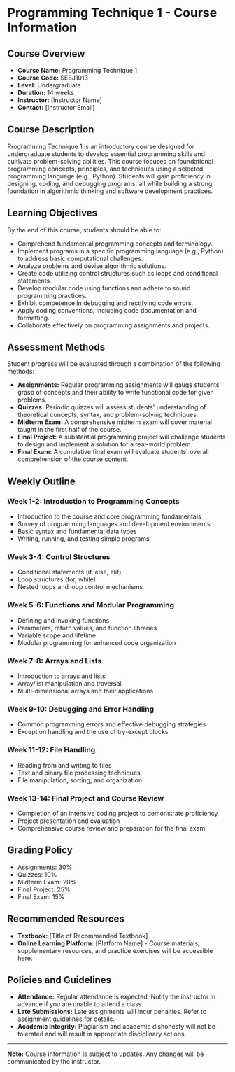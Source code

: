 # Programming Technique 1 - Course Information

## Course Overview

- **Course Name:** Programming Technique 1
- **Course Code:** SESJ1013
- **Level:** Undergraduate
- **Duration:** 14 weeks
- **Instructor:** [Instructor Name]
- **Contact:** [Instructor Email]

## Course Description

Programming Technique 1 is an introductory course designed for undergraduate students to develop essential programming skills and cultivate problem-solving abilities. This course focuses on foundational programming concepts, principles, and techniques using a selected programming language (e.g., Python). Students will gain proficiency in designing, coding, and debugging programs, all while building a strong foundation in algorithmic thinking and software development practices.

## Learning Objectives

By the end of this course, students should be able to:

- Comprehend fundamental programming concepts and terminology.
- Implement programs in a specific programming language (e.g., Python) to address basic computational challenges.
- Analyze problems and devise algorithmic solutions.
- Create code utilizing control structures such as loops and conditional statements.
- Develop modular code using functions and adhere to sound programming practices.
- Exhibit competence in debugging and rectifying code errors.
- Apply coding conventions, including code documentation and formatting.
- Collaborate effectively on programming assignments and projects.

## Assessment Methods

Student progress will be evaluated through a combination of the following methods:

- **Assignments:** Regular programming assignments will gauge students' grasp of concepts and their ability to write functional code for given problems.
- **Quizzes:** Periodic quizzes will assess students' understanding of theoretical concepts, syntax, and problem-solving techniques.
- **Midterm Exam:** A comprehensive midterm exam will cover material taught in the first half of the course.
- **Final Project:** A substantial programming project will challenge students to design and implement a solution for a real-world problem.
- **Final Exam:** A cumulative final exam will evaluate students' overall comprehension of the course content.

## Weekly Outline

### Week 1-2: Introduction to Programming Concepts

- Introduction to the course and core programming fundamentals
- Survey of programming languages and development environments
- Basic syntax and fundamental data types
- Writing, running, and testing simple programs

### Week 3-4: Control Structures

- Conditional statements (if, else, elif)
- Loop structures (for, while)
- Nested loops and loop control mechanisms

### Week 5-6: Functions and Modular Programming

- Defining and invoking functions
- Parameters, return values, and function libraries
- Variable scope and lifetime
- Modular programming for enhanced code organization

### Week 7-8: Arrays and Lists

- Introduction to arrays and lists
- Array/list manipulation and traversal
- Multi-dimensional arrays and their applications

### Week 9-10: Debugging and Error Handling

- Common programming errors and effective debugging strategies
- Exception handling and the use of try-except blocks

### Week 11-12: File Handling

- Reading from and writing to files
- Text and binary file processing techniques
- File manipulation, sorting, and organization

### Week 13-14: Final Project and Course Review

- Completion of an intensive coding project to demonstrate proficiency
- Project presentation and evaluation
- Comprehensive course review and preparation for the final exam

## Grading Policy

- Assignments: 30%
- Quizzes: 10%
- Midterm Exam: 20%
- Final Project: 25%
- Final Exam: 15%

## Recommended Resources

- **Textbook:** [Title of Recommended Textbook]
- **Online Learning Platform:** [Platform Name] - Course materials, supplementary resources, and practice exercises will be accessible here.

## Policies and Guidelines

- **Attendance:** Regular attendance is expected. Notify the instructor in advance if you are unable to attend a class.
- **Late Submissions:** Late assignments will incur penalties. Refer to assignment guidelines for details.
- **Academic Integrity:** Plagiarism and academic dishonesty will not be tolerated and will result in appropriate disciplinary actions.

---
**Note:** Course information is subject to updates. Any changes will be communicated by the instructor.
